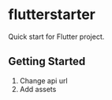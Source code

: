 # flutterstarter

Quick start for Flutter project.

## Getting Started

1. Change api url
2. Add assets
